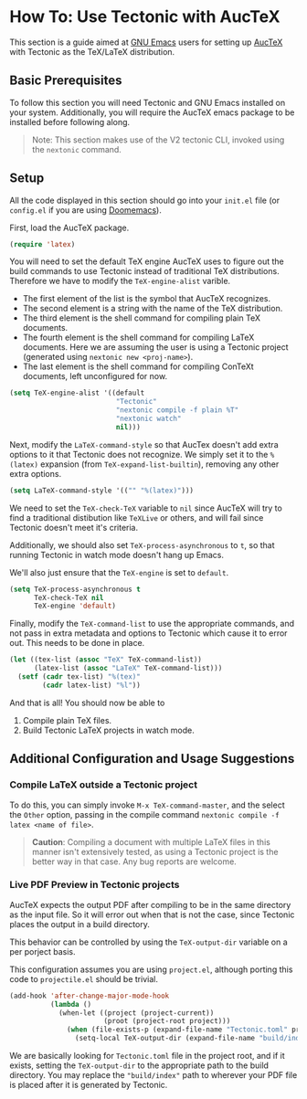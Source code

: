 # How To: Use Tectonic with AucTeX

This section is a guide aimed at [GNU
Emacs](https://www.gnu.org/software/emacs/) users for setting up
[AucTeX](https://www.gnu.org/software/auctex/) with Tectonic as the TeX/LaTeX
distribution.

## Basic Prerequisites

To follow this section you will need Tectonic and GNU Emacs installed on your
system. Additionally, you will require the AucTeX emacs package to be installed
before following along.

> Note: This section makes use of the V2 tectonic CLI, invoked using the
> `nextonic` command.

## Setup

All the code displayed in this section should go into your `init.el` file (or
`config.el` if you are using [Doomemacs](https://github.com/doomemacs/)).

First, load the AucTeX package.

```lisp
(require 'latex)
```

You will need to set the default TeX engine AucTeX uses to figure out the build
commands to use Tectonic instead of traditional TeX distributions. Therefore we
have to modify the `TeX-engine-alist` varible.
* The first element of the list is the symbol that AucTeX recognizes.
* The second element is a string with the name of the TeX distribution.
* The third element is the shell command for compiling plain TeX documents.
* The fourth element is the shell command for compiling LaTeX documents. Here we
  are assuming the user is using a Tectonic project (generated using `nextonic
  new <proj-name>`).
* The last element is the shell command for compiling ConTeXt documents, left
  unconfigured for now.

```lisp
(setq TeX-engine-alist '((default
                          "Tectonic"
                          "nextonic compile -f plain %T"
                          "nextonic watch"
                          nil)))
```

Next, modify the `LaTeX-command-style` so that AucTex doesn't add extra options
to it that Tectonic does not recognize. We simply set it to the `%(latex)`
expansion (from `TeX-expand-list-builtin`), removing any other extra options.

```lisp
(setq LaTeX-command-style '(("" "%(latex)")))
```

We need to set the `TeX-check-TeX` variable to `nil` since AucTeX will try to
find a traditional distibution like `TeXLive` or others, and will fail since
Tectonic doesn't meet it's criteria.

Additionally, we should also set `TeX-process-asynchronous` to `t`, so that
running Tectonic in watch mode doesn't hang up Emacs.

We'll also just ensure that the `TeX-engine` is set to `default`.

```lisp
(setq TeX-process-asynchronous t
      TeX-check-TeX nil
      TeX-engine 'default)
```

Finally, modify the `TeX-command-list` to use the appropriate commands, and not
pass in extra metadata and options to Tectonic which cause it to error out. This
needs to be done in place.

```lisp
(let ((tex-list (assoc "TeX" TeX-command-list))
      (latex-list (assoc "LaTeX" TeX-command-list)))
  (setf (cadr tex-list) "%(tex)"
        (cadr latex-list) "%l"))
```

And that is all! You should now be able to
1. Compile plain TeX files.
2. Build Tectonic LaTeX projects in watch mode.

## Additional Configuration and Usage Suggestions

### Compile LaTeX outside a Tectonic project

To do this, you can simply invoke `M-x TeX-command-master`, and the select the
`Other` option, passing in the compile command `nextonic compile -f latex <name
of file>`.

> **Caution**: Compiling a document with multiple LaTeX files in this manner
> isn't extensively tested, as using a Tectonic project is the better way in
> that case. Any bug reports are welcome.

### Live PDF Preview in Tectonic projects

AucTeX expects the output PDF after compiling to be in the same directory as the
input file. So it will error out when that is not the case, since Tectonic
places the output in a build directory.

This behavior can be controlled by using the `TeX-output-dir` variable on a per
porject basis.

This configuration assumes you are using `project.el`, although porting this
code to `projectile.el` should be trivial.

```lisp
(add-hook 'after-change-major-mode-hook
          (lambda ()
            (when-let ((project (project-current))
                       (proot (project-root project)))
              (when (file-exists-p (expand-file-name "Tectonic.toml" proot))
                (setq-local TeX-output-dir (expand-file-name "build/index" proot))))))
```

We are basically looking for `Tectonic.toml` file in the project root, and if it
exists, setting the `TeX-output-dir` to the appropriate path to the build
directory. You may replace the `"build/index"` path to wherever your PDF file is
placed after it is generated by Tectonic.
